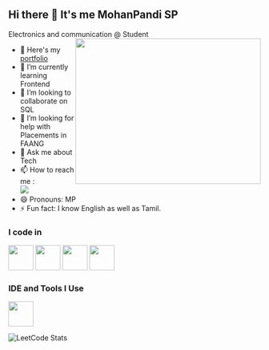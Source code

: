 
## Hi there 👋 It's me MohanPandi SP

Electronics and communication @ Student
<img align="right" width="370" height="290" src="https://i.pinimg.com/originals/47/f0/34/47f0342cec72b800463bf003eac1257e.gif">
- 🔭 Here's my [portfolio](https://mohan-pandi-sp.github.io/Animated-Portfolio/)                                                 
- 🌱 I’m currently learning Frontend
- 👯 I’m looking to collaborate on SQL
- 🤔 I’m looking for help with Placements in FAANG
- 💬 Ask me about Tech
- 📫 How to reach me :
<br />  [<img src="https://img.shields.io/badge/LinkedIn-0077B5?style=for-the-badge&logo=linkedin&logoColor=white" />](https://www.linkedin.com/in/sp-mohanpandi-91b64a331?utm_source=share&utm_campaign=share_via&utm_content=profile&utm_medium=android_app)
- 😄 Pronouns: MP
- ⚡ Fun fact: I know English as well as Tamil.

### I code in
<img height="50" width="50" src="https://img.icons8.com/color/48/000000/html-5.png" /> <img height="50" width="50" src="https://img.icons8.com/color/48/000000/css3.png" /> <img height="50" width="50" src="https://img.icons8.com/color/48/000000/javascript.png"/> <img height="50" width="50" src="https://upload.wikimedia.org/wikipedia/commons/thumb/b/b2/Bootstrap_logo.svg/800px-Bootstrap_logo.svg.png" /> 

### IDE and Tools I Use
<img height="50" width="50" src="https://img.icons8.com/color/48/000000/visual-studio-code-2019.png"/>



![LeetCode Stats]()
